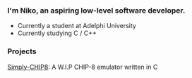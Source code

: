 ### I'm Niko, an aspiring low-level software developer.
-  Currently a student at Adelphi University
-  Currently studying C / C++

### Projects

[Simply-CHIP8](https://github.com/simplynarx/Simply-CHIP8): A W.I.P CHIP-8 emulator written in C

<!--
**simplynarx/simplynarx** is a ✨ _special_ ✨ repository because its `README.md` (this file) appears on your GitHub profile.

Here are some ideas to get you started:

- 🔭 I’m currently working on ...
- 🌱 I’m currently learning ...
- 👯 I’m looking to collaborate on ...
- 🤔 I’m looking for help with ...
- 💬 Ask me about ...
- 📫 How to reach me: ...
- 😄 Pronouns: ...
- ⚡ Fun fact: ...
-->
